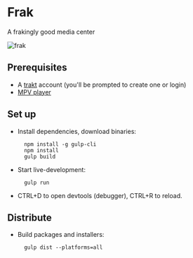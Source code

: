 # Frak

A frakingly good media center

![frak](https://user-images.githubusercontent.com/12599850/34535184-802b85ec-f0c1-11e7-8731-0d52c2a7fb59.png)

## Prerequisites
- A [trakt](https://trakt.tv/) account (you'll be prompted to create one or login)
- [MPV player](https://mpv.io/)

## Set up
- Install dependencies, download binaries:

        npm install -g gulp-cli
        npm install
        gulp build

- Start live-development:

        gulp run
    
- CTRL+D to open devtools (debugger), CTRL+R to reload.

## Distribute
- Build packages and installers:

        gulp dist --platforms=all